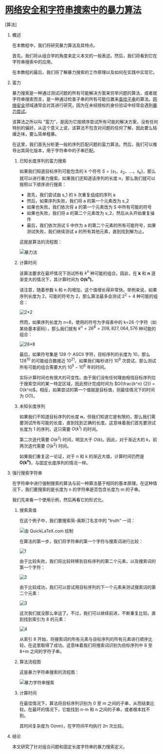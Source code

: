 # [网络安全和字符串搜索中的暴力算法](https://www.baeldung.com/cs/brute-force-cybersecurity-string-search)

[算法]

1. 概述

    在本教程中，我们将研究暴力算法及其特点。

    首先，我们将从组合学的角度来定义本文的一般表述。然后，我们将看到它在字符串搜索中的应用。

    在本教程的最后，我们将了解暴力搜索的工作原理以及如何在实践中实现它。

2. 蛮力

    暴力搜索是一种通过测试问题的所有可能解决方案来穷举问题的算法，或者就字符串搜索而言，是一种通过检查子串的所有可能位置来[查找子串](https://www.baeldung.com/java-full-text-search-algorithms)的算法。[网络安全](https://www.baeldung.com/java-security-overview)领域通常会对其进行研究，因为在未经授权的身份验证中经常会遇到[暴力尝试](https://www.baeldung.com/spring-security-block-brute-force-authentication-attempts)。

    该算法之所以叫 "蛮力"，是因为它按顺序尝试所有可能的解决方案，没有任何特别的偏好。从这个意义上说，该算法不包含对问题的任何了解，因此要么枯燥乏味，要么简单粗暴。

    在这里，我们首先分析更一般的序列匹配问题的蛮力算法。然后，我们可以推导出其简化版本，用于字符串中的子串匹配。

    1. 已知长度序列的蛮力搜索

        如果我们知道目标序列可能包含的 k 个符号 $S = \{s_1，s_2，...，s_k\}$，那么就可以进行暴力搜索。如果我们还知道该序列的长度 n，那么我们就可以按照以下顺序进行搜索：

        - 首先，我们尝试由 s_1 的 k 次重复组成的序列 a
        - 然后，如果序列失败，我们将 a 的第一个元素改为 s_2
        - 如果也失败，我们依次将 a 的第一个元素改为 S 中所有可能的符号
        - 如果也失败，我们将 a 的第二个元素改为 s_2，然后从头开始重复操作
        - 最后，我们依次测试 S 中作为 a 的第二个元素的所有可能符号，如果测试失败，我们继续测试 a 的所有其他元素，直到找到解为止。

        这就是算法的流程图：

        ![暴力法](pic/brute-force.webp)

    2. 计算时间

        该算法要求在最坏情况下测试所有 $k^n$ 种可能的组合。因此，在 $\boldsymbol{k}$ 和 $\boldsymbol{n}$ 逐渐变大的情况下，其计算时间为 $\boldsymbol{O(k^n)}$。

        请注意，随着参数 k 和 n 的增加，这个值增长得非常快。举例来说，如果序列长度为 2，可能的符号为 2，那么算法最多会测试 $2^2 =4$ 种可能的组合：

        ![2*2](pic/quicklatex.com-33e05e0960440a121ada114b0c08802d_l3.svg)

        然而，如果序列长度为 n=8，使用的符号为字母表中的 k=26 个字符（如某些基本密码），那么我们就有 $k^n = 26^8 = 208,827,064,576$ 种可能的组合：

        ![26*8](pic/quicklatex.com-3f9141cdbcbfb324e8552b125b2f613f_l3.svg)

        最后，如果符号集是 128 个 ASCII 字符，目标序列的长度为 10，那么 $128^10$ 的可能组合数接近 $10^21$。如果我们每秒进行 $10^9$ 次尝试，那么测试所有可能的组合需要大约 $10^5 - 10^6$ 年的时间。

        实际计算时间也有很大的可变性。由于我们没有任何理由相信目标序列位于搜索空间的某一特定区域，因此预计完成时间为 $O(\frac{k^n} {2}) = O(k^n)$。相反，如果尝试的第一个值就是目标值，则最佳情况下的时间为 $O(1)$。

    3. 未知长度序列

        如果我们不知道目标序列的长度 $\boldsymbol{n}$，但我们知道它是有限的，那么我们需要测试所有可能的长度，直到找到正确的长度。这意味着我们首先要测试长度为 1 的序列，这只需要 $O(k^1)$ 的时间。

        第二次迭代需要 $O(k^2)$ 时间，明显大于 $O(k)$。因此，对于渐近大的 k，前两次迭代需要 $O(k^2)$ 时间。

        如果我们重复这一论证，对于 n 和 k 的渐近大值，计算时间仍然是 $\boldsymbol{O(k^n)}$，与固定长度序列的情况一样。

3. 强行搜索字符串

    在字符串中进行强制搜索的算法与前一种算法基于相同的基本原理。在这种情况下，我们要搜索的是长度为 n 的字符串是否包含长度为 m 的子串。

    我们先来看一个使用示例，然后再看它的形式化。

    1. 搜索真值

        在这个例子中，我们要搜索简-奥斯汀名言中的 "truth" 一词：

        ![由 QuickLaTeX.com 绘制](pic/quicklatex.com-b08bd1c845d13c6a203aab42fca9a289_l3.svg)

        在算法的第一步，我们将字符串的第一个字符与搜索词进行比较：

        ![1](pic/quicklatex.com-250ae5dd7e1ca3080a1014b7e7b3f507_l3.svg)

        由于比较失败，我们将比较转移到目标序列的第二个元素，以及搜索词的第一个字符：

        ![2](pic/quicklatex.com-edfbddeeb045507eaff77ce531e78944_l3.svg)

        由于比较成功，我们可以尝试用目标序列的下一个元素来测试搜索词的第二个元素：

        ![3](pic/quicklatex.com-77d61829493ac6b42ea869439151bcdb_l3.svg)

        这次我们就没那么幸运了。不过，我们可以继续前进，不断重复比较。直到找到索引为 8 的元素：

        ![4](pic/quicklatex.com-36676f92fd4c5159871d06469ef34b28_l3.svg)

        从索引 8 开始，将搜索词的所有元素与目标序列的所有元素进行顺序比较，在这里取得了成功。这意味着我们将搜索词识别为目标序列中 8 至 8+m 之间的字符子串。

    2. 算法流程图

        这是暴力字符串搜索的流程图：

        ![暴力字符串搜索](pic/brute-force-string-search.png)

    3. 计算时间

        在最佳情况下，算法将目标序列识别为 0 至 m 之间的子串，从而结束比较。在最坏的情况下，它能找到 n-m 和 n 之间的子串，或者根本找不到。

        其时间复杂度为 O(nm)，在字符间平均执行 2n 次比较。

4. 结论

    本文研究了针对组合问题和固定长度字符串的暴力搜索定义。
